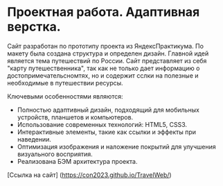 # Проектная работа. Адаптивная верстка.

Сайт разработан по прототипу проекта из ЯндексПрактикума. По макету была создана структура и определен дизайн. Главной идей является тема путешествий по России. Сайт представляет из себя "карту путешественника", так как не только дает информацию о достопримечательсномтях, но и содержит сслки на полезные и необходимые в путешествии ресурсы. 

Ключевыми особенностями являются: 

* Полностью адаптивный дизайн, подходящий для мобильных устройств, планшетов и компьютеров.
* Использование современных технологий: HTML5, CSS3.
* Интерактивные элементы, такие как ссылки и эффекты при наведении.
* Оптимизация изображения и наложение покрытий для улучшения визуального восприятия.
* Реализована БЭМ архитектура проекта. 

[Ссылка на сайт] (https://con2023.github.io/TravelWeb/)

